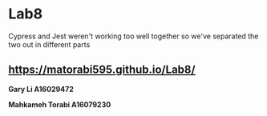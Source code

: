 # Lab8

Cypress and Jest weren't working too well together
so we've separated the two out in different parts

## <b>https://matorabi595.github.io/Lab8/</b>

<b>Gary Li   A16029472</b> 

<b>Mahkameh Torabi   A16079230</b>


